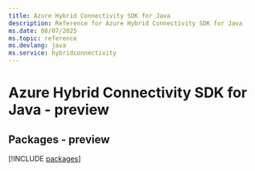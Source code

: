 ```yaml
---
title: Azure Hybrid Connectivity SDK for Java
description: Reference for Azure Hybrid Connectivity SDK for Java
ms.date: 08/07/2025
ms.topic: reference
ms.devlang: java
ms.service: hybridconnectivity
---
```

# Azure Hybrid Connectivity SDK for Java - preview
## Packages - preview
[!INCLUDE [packages](hybrid-connectivity-index.md)]